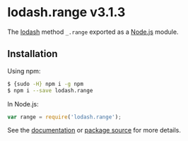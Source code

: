 # lodash.range v3.1.3

The [lodash](https://lodash.com/) method `_.range` exported as a [Node.js](https://nodejs.org/) module.

## Installation

Using npm:
```bash
$ {sudo -H} npm i -g npm
$ npm i --save lodash.range
```

In Node.js:
```js
var range = require('lodash.range');
```

See the [documentation](https://lodash.com/docs#range) or [package source](https://github.com/lodash/lodash/blob/3.1.3-npm-packages/lodash.range) for more details.
